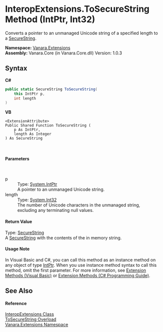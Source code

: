 # InteropExtensions.ToSecureString Method (IntPtr, Int32)
 

Converts a pointer to an unmanaged Unicode string of a specified length to a <a href="http://msdn2.microsoft.com/en-us/library/7kt014s1" target="_blank">SecureString</a>.

**Namespace:**&nbsp;<a href="9abe54ff-18ce-e333-beed-30e855655381">Vanara.Extensions</a><br />**Assembly:**&nbsp;Vanara.Core (in Vanara.Core.dll) Version: 1.0.3

## Syntax

**C#**<br />
``` C#
public static SecureString ToSecureString(
	this IntPtr p,
	int length
)
```

**VB**<br />
``` VB
<ExtensionAttribute>
Public Shared Function ToSecureString ( 
	p As IntPtr,
	length As Integer
) As SecureString
```

<br />

#### Parameters
&nbsp;<dl><dt>p</dt><dd>Type: <a href="http://msdn2.microsoft.com/en-us/library/5he14kz8" target="_blank">System.IntPtr</a><br />A pointer to an unmanaged Unicode string.</dd><dt>length</dt><dd>Type: <a href="http://msdn2.microsoft.com/en-us/library/td2s409d" target="_blank">System.Int32</a><br />The number of Unicode characters in the unmanaged string, excluding any terminating null values.</dd></dl>

#### Return Value
Type: <a href="http://msdn2.microsoft.com/en-us/library/7kt014s1" target="_blank">SecureString</a><br />A <a href="http://msdn2.microsoft.com/en-us/library/7kt014s1" target="_blank">SecureString</a> with the contents of the in memory string.

#### Usage Note
In Visual Basic and C#, you can call this method as an instance method on any object of type <a href="http://msdn2.microsoft.com/en-us/library/5he14kz8" target="_blank">IntPtr</a>. When you use instance method syntax to call this method, omit the first parameter. For more information, see <a href="http://msdn.microsoft.com/en-us/library/bb384936.aspx">Extension Methods (Visual Basic)</a> or <a href="http://msdn.microsoft.com/en-us/library/bb383977.aspx">Extension Methods (C# Programming Guide)</a>.

## See Also


#### Reference
<a href="fa16fdf1-0da9-374d-b48d-5517895097b7">InteropExtensions Class</a><br /><a href="62cc5b33-a56f-d3de-8df0-a739ecb1971e">ToSecureString Overload</a><br /><a href="9abe54ff-18ce-e333-beed-30e855655381">Vanara.Extensions Namespace</a><br />